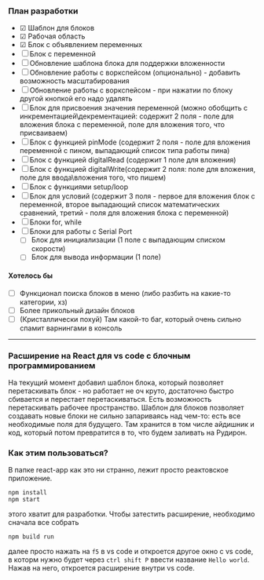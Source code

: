 ### План разработки

 - &#x2611; Шаблон для блоков
 - &#x2611; Рабочая область
 - &#x2611; Блок с объявлением переменных
 - &#x2610; Блок с переменной
 - &#x2610; Обновление шаблона блока для поддержки вложенности
 - &#x2610; Обновление работы с воркспейсом (опционально) - добавить возможность масштабирования
 - &#x2610; Обновление работы с воркспейсом - при нажатии по блоку другой кнопкой его надо удалять
 - &#x2610; Блок для присвоения значения переменной (можно обобщить с инкрементацией\декрементацией: содержит 2 поля - поле для вложения блока с переменной, поле для вложения того, что присваиваем)
 - &#x2610; Блок с функцией pinMode (содержит 2 поля - поле для вложения переменной с пином, выпадающий список типа работы пина)
 - &#x2610; Блок с функцией digitalRead (содержит 1 поле для вложения)
 - &#x2610; Блок с функцией digitalWrite(содержит 2 поля: поле для вложения, поле для ввода\вложения того, что пишем)
 - &#x2610; Блок с функциями setup/loop
 - &#x2610; Блок для условий (содержит 3 поля - первое для вложения блок с переменной, второе выпадающий список математических сравнений, третий - поля для вложения блока с переменной)
 - &#x2610; Блоки for, while
 - &#x2610; Блоки для работы с Serial Port 
    - &#x2610; Блок для инициализации (1 поле с выпадающим списком скорости)
    - &#x2610; Блок для вывода информации (1 поле)

#### Хотелось бы
- &#x2610; Функционал поиска блоков в меню (либо разбить на какие-то категории, хз)
- &#x2610; Более прикольный дизайн блоков
- &#x2610; (Кристаллически похуй) Там какой-то баг, который очень сильно спамит варнингами в консоль

---

### Расширение на React для vs code с блочным программированием
На текущий момент добавил шаблон блока, который позволяет перетаскивать блок - но работает не оч круто, достаточно быстро сбивается и перестает перетаскиваться. Есть возможность перетаскивать рабочее пространство. Шаблон для блоков позволяет создавать новые блоки не сильно запариваясь над чем-то: есть все необходимые поля для будущего. Там хранится в том числе айдишник и код, который потом превратится в то, что будем заливать на Рудирон. 

### Как этим пользоваться?
В папке react-app как это ни странно, лежит просто реактовское приложение. 
```
npm install
npm start
```
этого хватит для разработки. Чтобы затестить расширение, необходимо сначала все собрать
```
npm build run
```
далее просто нажать на `f5` в vs code и откроется другое окно с vs code, в которм нужно будет через `ctrl shift P` ввести название `Hello world`. Нажав на него, откроется расширение внутри vs code.


